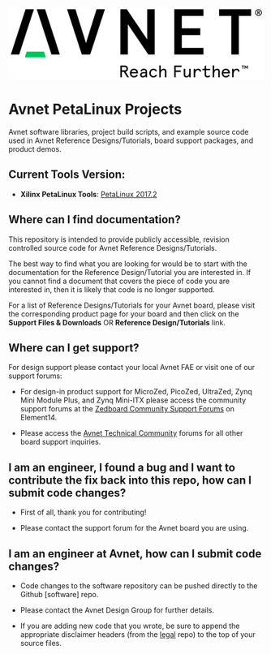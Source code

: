 ![alt text][logo]

Avnet PetaLinux Projects
========================

Avnet software libraries, project build scripts, and example source code used in Avnet Reference Designs/Tutorials, board support packages, and product demos.


Current Tools Version:
----------------------
* **Xilinx PetaLinux Tools**: [PetaLinux 2017.2]


Where can I find documentation?
------------------------------- 

This repository is intended to provide publicly accessible, revision controlled source code for Avnet Reference Designs/Tutorials.

The best way to find what you are looking for would be to start with the documentation for the Reference Design/Tutorial you are interested in.  If you cannot find a document that covers the piece of code you are interested in, then it is likely that code is no longer supported.

For a list of Reference Designs/Tutorials for your Avnet board, please visit the corresponding product page for your board and then click on the **Support Files & Downloads** OR **Reference Design/Tutorials** link.


Where can I get support?
------------------------

For design support please contact your local Avnet FAE or visit one of our support forums:

- For design-in product support for MicroZed, PicoZed, UltraZed, Zynq Mini Module Plus, and Zynq Mini-ITX please access the community support forums at the [Zedboard Community Support Forums](https://www.element14.com/community/community/designcenter/zedboardcommunity/zedboard-forums?ICID=zedboardCMTY-board-topbanner) on Element14.

- Please access the [Avnet Technical Community] forums for all other board support inquiries.


I am an engineer, I found a bug and I want to contribute the fix back into this repo, how can I submit code changes?
--------------------------------------------------------------------------------------------------------------------

- First of all, thank you for contributing!

- Please contact the support forum for the Avnet board you are using.


I am an engineer at Avnet, how can I submit code changes?
---------------------------------------------------------

- Code changes to the software repository can be pushed directly to the Github [software] repo. 

- Please contact the Avnet Design Group for further details.

- If you are adding new code that you wrote, be sure to append the appropriate disclaimer headers (from the [legal] repo) to the top of your source files.

[PetaLinux 2017.2]:http://www.xilinx.com/products/design-tools/embedded-software/petalinux-sdk.html
[Avnet Technical Community]:http://community.em.avnet.com/
[Zed Community Support Forums]:http://www.minized.org/forum
[legal]:https://github.com/Avnet/legal
[logo]:https://github.com/Avnet/legal/blob/master/avnet_logo.png "Avnet"
